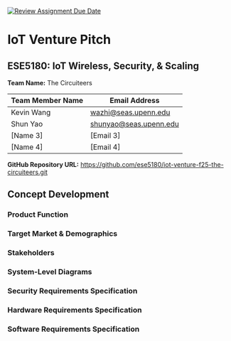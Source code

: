[![Review Assignment Due Date](https://classroom.github.com/assets/deadline-readme-button-22041afd0340ce965d47ae6ef1cefeee28c7c493a6346c4f15d667ab976d596c.svg)](https://classroom.github.com/a/9GQ6o4cu)
# IoT Venture Pitch
## ESE5180: IoT Wireless, Security, & Scaling

**Team Name:** The Circuiteers

| Team Member Name | Email Address        |
|------------------|----------------------|
| Kevin Wang       | wazhi@seas.upenn.edu |
| Shun Yao         |shunyao@seas.upenn.edu|
| [Name 3]         | [Email 3]            |
| [Name 4]         | [Email 4]            |

**GitHub Repository URL:** https://github.com/ese5180/iot-venture-f25-the-circuiteers.git

## Concept Development

### Product Function

### Target Market & Demographics

### Stakeholders

### System-Level Diagrams

### Security Requirements Specification

### Hardware Requirements Specification

### Software Requirements Specification